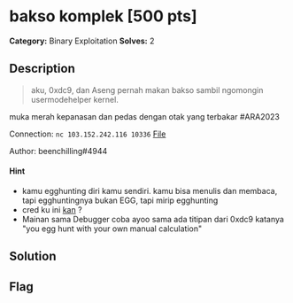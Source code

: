 # bakso komplek [500 pts]

**Category:** Binary Exploitation
**Solves:** 2

## Description
>aku, 0xdc9, dan Aseng pernah makan bakso sambil ngomongin usermodehelper kernel.

muka merah kepanasan dan pedas dengan otak yang terbakar
 #ARA2023

Connection: `nc 103.152.242.116
 10336`
[File](https://drive.google.com/file/d/17glOn1uLtVAYFkHMjx-byJz5ESp4e6NH/view?usp=share_link) 

Author: beenchilling#4944

#### Hint
* kamu egghunting diri kamu sendiri. kamu bisa menulis dan membaca, tapi egghuntingnya bukan EGG, tapi mirip egghunting
* cred ku ini [kan](https://elixir.bootlin.com/linux/latest/source/include/linux/cred.h) ?
* Mainan sama Debugger coba ayoo sama ada titipan dari 0xdc9  katanya "you egg hunt with your own manual calculation"


## Solution

## Flag

